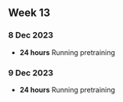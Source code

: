 ## Week 13

### 8 Dec 2023
* **24 hours** Running pretraining

### 9 Dec 2023
* **24 hours** Running pretraining


 
